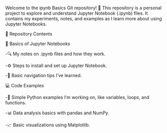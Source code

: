 Welcome to the ipynb Basics Git repository! 🎉 This repository is a personal project to explore and understand Jupyter Notebook (.ipynb) files. It contains my experiments, notes, and examples as I learn more about using Jupyter Notebooks.

📂 Repository Contents

📝 Basics of Jupyter Notebooks

-🔍 My notes on .ipynb files and how they work.

-⚙️ Steps to install and set up Jupyter Notebook.

-🧭 Basic navigation tips I’ve learned.

💻 Code Examples

-🐍 Simple Python examples I’m working on, like variables, loops, and functions.

-📊 Data analysis basics with pandas and NumPy.

-📈 Basic visualizations using Matplotlib.







